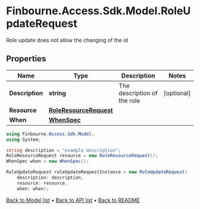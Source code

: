 # Finbourne.Access.Sdk.Model.RoleUpdateRequest
Role update does not allow the changing of the id

## Properties

Name | Type | Description | Notes
------------ | ------------- | ------------- | -------------
**Description** | **string** | The description of the role | [optional] 
**Resource** | [**RoleResourceRequest**](RoleResourceRequest.md) |  | 
**When** | [**WhenSpec**](WhenSpec.md) |  | 

```csharp
using Finbourne.Access.Sdk.Model;
using System;

string description = "example description";
RoleResourceRequest resource = new RoleResourceRequest();
WhenSpec when = new WhenSpec();

RoleUpdateRequest roleUpdateRequestInstance = new RoleUpdateRequest(
    description: description,
    resource: resource,
    when: when);
```

[Back to Model list](../README.md#documentation-for-models) &#8226; [Back to API list](../README.md#documentation-for-api-endpoints) &#8226; [Back to README](../README.md)
